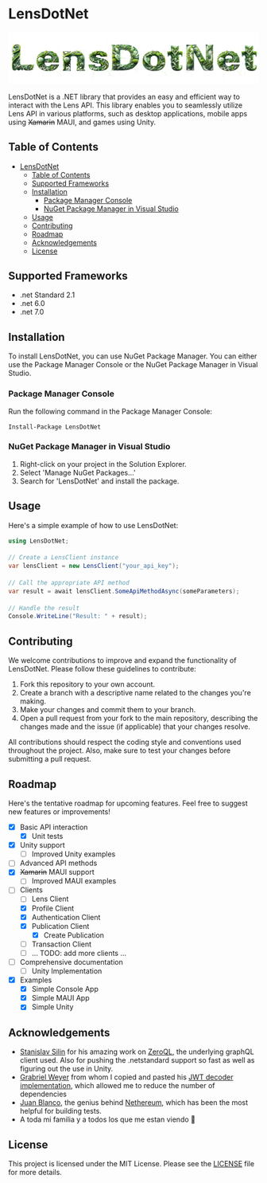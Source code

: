 # LensDotNet
![LensDotNetLogo](assets/lensdotnetlogo.png?raw=true)

LensDotNet is a .NET library that provides an easy and efficient way to interact with the Lens API. This library enables you to seamlessly utilize Lens API in various platforms, such as desktop applications, mobile apps using ~~Xamarin~~ MAUI, and games using Unity.

## Table of Contents

- [LensDotNet](#lensdotnet)
  - [Table of Contents](#table-of-contents)
  - [Supported Frameworks](#supported-frameworks)
  - [Installation](#installation)
    - [Package Manager Console](#package-manager-console)
    - [NuGet Package Manager in Visual Studio](#nuget-package-manager-in-visual-studio)
  - [Usage](#usage)
  - [Contributing](#contributing)
  - [Roadmap](#roadmap)
  - [Acknowledgements](#acknowledgements)
  - [License](#license)

## Supported Frameworks
- .net Standard 2.1
- .net 6.0
- .net 7.0

## Installation

To install LensDotNet, you can use NuGet Package Manager. You can either use the Package Manager Console or the NuGet Package Manager in Visual Studio.

### Package Manager Console

Run the following command in the Package Manager Console:

```
Install-Package LensDotNet
```

### NuGet Package Manager in Visual Studio

1. Right-click on your project in the Solution Explorer.
2. Select 'Manage NuGet Packages...'
3. Search for 'LensDotNet' and install the package.

## Usage

Here's a simple example of how to use LensDotNet:

```csharp
using LensDotNet;

// Create a LensClient instance
var lensClient = new LensClient("your_api_key");

// Call the appropriate API method
var result = await lensClient.SomeApiMethodAsync(someParameters);

// Handle the result
Console.WriteLine("Result: " + result);
```

## Contributing

We welcome contributions to improve and expand the functionality of LensDotNet. Please follow these guidelines to contribute:

1. Fork this repository to your own account.
2. Create a branch with a descriptive name related to the changes you're making.
3. Make your changes and commit them to your branch.
4. Open a pull request from your fork to the main repository, describing the changes made and the issue (if applicable) that your changes resolve.

All contributions should respect the coding style and conventions used throughout the project. Also, make sure to test your changes before submitting a pull request.

## Roadmap

Here's the tentative roadmap for upcoming features. Feel free to suggest new features or improvements!

- [x] Basic API interaction
  - [x] Unit tests
- [x] Unity support
  - [ ] Improved Unity examples
- [ ] Advanced API methods
- [x] ~~Xamarin~~ MAUI support
  - [ ] Improved MAUI examples
- [ ] Clients
  - [ ] Lens Client
  - [x] Profile Client
  - [x] Authentication Client
  - [x] Publication Client
    - [x] Create Publication
  - [ ] Transaction Client
  - [ ] ... TODO: add more clients ...
- [ ] Comprehensive documentation
  - [ ] Unity Implementation
- [x] Examples
  - [x] Simple Console App
  - [x] Simple MAUI App
  - [x] Simple Unity
## Acknowledgements

- [Stanislav Silin](https://github.com/byme8) for his amazing work on [ZeroQL](https://github.com/byme8/ZeroQL), the underlying graphQL client used. Also for pushing the .netstandard support so fast as well as figuring out the use in Unity. 
- [Grabriel Weyer](https://github.com/gabrielweyer) from whom I copied and pasted his [JWT decoder implementation](https://github.com/gabrielweyer/dotnet-decode-jwt/blob/f304f17b910e6233d1053a98bda3d8ada5e10d3e/src/dotnet-decode-jwt/JwtClaimsDecoder.cs), which allowed me to reduce the number of dependencies
- [Juan Blanco](https://github.com/juanfranblanco), the genius behind [Nethereum](https://nethereum.com/), which has been the most helpful for building tests.  
- A toda mi familia y a todos los que me estan viendo 👀

## License

This project is licensed under the MIT License. Please see the [LICENSE](LICENSE) file for more details.
